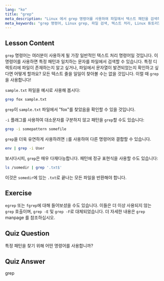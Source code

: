 ```yaml
---
lang: "ko"
title: "grep"
meta_description: "Linux 에서 grep 명령어를 사용하여 파일에서 텍스트 패턴을 검색하는 방법을 배웁니다. 기본 사용법, 대소문자 구분 없는 검색, 다른 명령어와의 조합을 알아보세요. Linux 여정을 시작하세요!"
meta_keywords: "grep 명령어, Linux grep, 파일 검색, 텍스트 처리, Linux 튜토리얼, 초보자 Linux, grep 가이드"
---
```


## Lesson Content

`grep` 명령어는 여러분이 사용하게 될 가장 일반적인 텍스트 처리 명령어일 것입니다. 이 명령어를 사용하면 특정 패턴과 일치하는 문자를 파일에서 검색할 수 있습니다. 특정 디렉토리에 파일이 존재하는지 알고 싶거나, 파일에서 문자열이 발견되었는지 확인하고 싶다면 어떻게 할까요? 모든 텍스트 줄을 일일이 찾아볼 수는 없을 것입니다. 이럴 때 `grep`을 사용합니다!

`sample.txt` 파일을 예시로 사용해 봅시다:

```bash
grep fox sample.txt
```

`grep`이 `sample.txt` 파일에서 "fox"를 찾았음을 확인할 수 있을 것입니다.

`-i` 플래그를 사용하여 대소문자를 구분하지 않고 패턴을 `grep`할 수도 있습니다:

```bash
grep -i somepattern somefile
```

`grep`을 더욱 유연하게 사용하려면 `|`를 사용하여 다른 명령어와 결합할 수 있습니다.

```bash
env | grep -i User
```

보시다시피, `grep`은 매우 다재다능합니다. 패턴에 정규 표현식을 사용할 수도 있습니다:

```bash
ls /somedir | grep '.txt$'
```

이것은 `somedir`에 있는 `.txt`로 끝나는 모든 파일을 반환해야 합니다.

## Exercise

`egrep` 또는 `fgrep`에 대해 들어보셨을 수도 있습니다. 이들은 더 이상 사용되지 않는 `grep` 호출이며, `grep -E` 및 `grep -F`로 대체되었습니다. 더 자세한 내용은 `grep` manpage 를 참조하십시오.

## Quiz Question

특정 패턴을 찾기 위해 어떤 명령어를 사용합니까?

## Quiz Answer

grep
